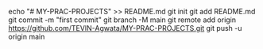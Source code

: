 echo "# MY-PRAC-PROJECTS" >> README.md
git init
git add README.md
git commit -m "first commit"
git branch -M main
git remote add origin https://github.com/TEVIN-Agwata/MY-PRAC-PROJECTS.git
git push -u origin main
